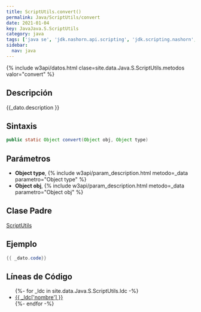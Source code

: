 ```yaml
---
title: ScriptUtils.convert()
permalink: Java/ScriptUtils/convert
date: 2021-01-04
key: JavaJava.S.ScriptUtils
category: java
tags: ['java se', 'jdk.nashorn.api.scripting', 'jdk.scripting.nashorn', 'metodo java', 'Java 1.8']
sidebar: 
  nav: java
---
```


{% include w3api/datos.html clase=site.data.Java.S.ScriptUtils.metodos valor="convert" %}

## Descripción
{{_dato.description }}

## Sintaxis
~~~java
public static Object convert(Object obj, Object type)
~~~

## Parámetros
* **Object type**,  {% include w3api/param_description.html metodo=_data parametro="Object type" %}
* **Object obj**,  {% include w3api/param_description.html metodo=_data parametro="Object obj" %}

## Clase Padre
[ScriptUtils](/Java/ScriptUtils/)

## Ejemplo
~~~java
{{ _dato.code}}
~~~

## Líneas de Código
<ul>
{%- for _ldc in site.data.Java.S.ScriptUtils.ldc -%}
   <li>
       <a href="{{_ldc['url'] }}">{{ _ldc['nombre'] }}</a>
   </li>
{%- endfor -%}
</ul>
